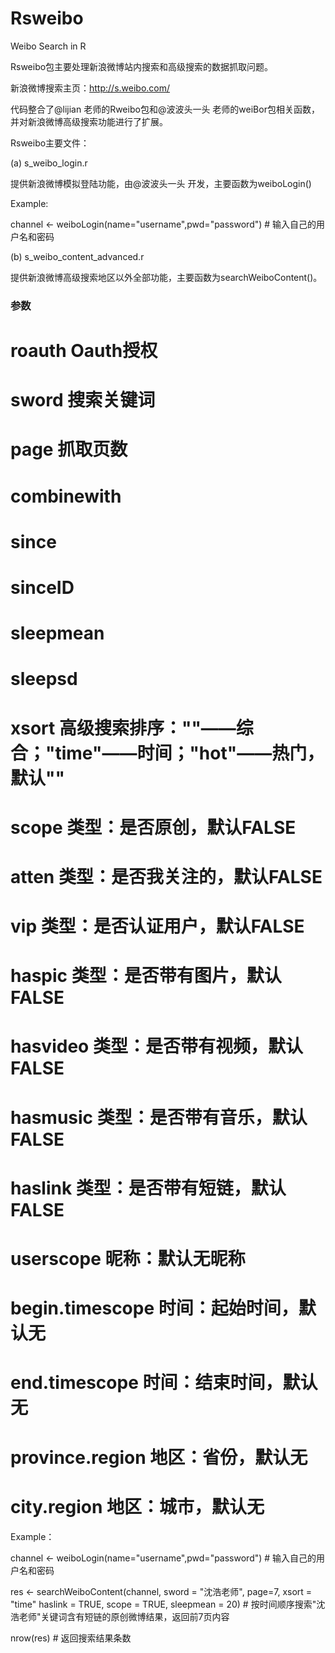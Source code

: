 Rsweibo
=======

Weibo Search in R

Rsweibo包主要处理新浪微博站内搜索和高级搜索的数据抓取问题。

新浪微博搜索主页：http://s.weibo.com/

代码整合了@lijian 老师的Rweibo包和@波波头一头 老师的weiBor包相关函数，并对新浪微博高级搜索功能进行了扩展。



Rsweibo主要文件：

(a) s_weibo_login.r

提供新浪微博模拟登陆功能，由@波波头一头 开发，主要函数为weiboLogin()

Example:

channel <- weiboLogin(name="username",pwd="password")  # 输入自己的用户名和密码

(b) s_weibo_content_advanced.r

提供新浪微博高级搜索地区以外全部功能，主要函数为searchWeiboContent()。

  ### 参数
  
  #	roauth		Oauth授权

  #	sword		搜索关键词

  #	page		抓取页数

  #	combinewith	

  #	since		

  #	sinceID	

  #	sleepmean	

  #	sleepsd	

  #	xsort		高级搜索排序：""——综合；"time"——时间；"hot"——热门，默认""

  #	scope		类型：是否原创，默认FALSE

  #	atten		类型：是否我关注的，默认FALSE

  #	vip		类型：是否认证用户，默认FALSE

  #	haspic		类型：是否带有图片，默认FALSE

  #	hasvideo	类型：是否带有视频，默认FALSE

  #	hasmusic	类型：是否带有音乐，默认FALSE

  #	haslink		类型：是否带有短链，默认FALSE

  #	userscope	昵称：默认无昵称

  #	begin.timescope	时间：起始时间，默认无

  #	end.timescope	时间：结束时间，默认无

  #	province.region	地区：省份，默认无

  #	city.region	地区：城市，默认无
  
Example：

channel <- weiboLogin(name="username",pwd="password")  # 输入自己的用户名和密码

res <- searchWeiboContent(channel, sword = "沈浩老师", page=7, xsort = "time"
	haslink = TRUE, scope = TRUE, sleepmean = 20)  # 按时间顺序搜索"沈浩老师"关键词含有短链的原创微博结果，返回前7页内容

nrow(res)  # 返回搜索结果条数